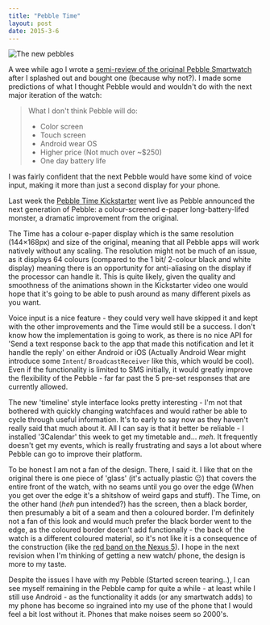 ```yaml
---
title: "Pebble Time"
layout: post
date: 2015-3-6
---
```


![The new pebbles](https://d15chbti7ht62o.cloudfront.net/assets/003/333/724/a361fd85680fccb17de65c13aa3e73bd_large.png?1424787068)

A wee while ago I wrote a [semi-review of the original Pebble Smartwatch](/2015/01/25/smartwatch/) after I splashed out and bought one (because why not?). I made some predictions of what I thought Pebble would and wouldn't do with the next major iteration of the watch:

> What I don't think Pebble will do:
> 
> + Color screen
> + Touch screen
> + Android wear OS
> + Higher price (Not much over ~$250)
> + One day battery life

I was fairly confident that the next Pebble would have some kind of voice input, making it more than just a second display for your phone.

Last week the [Pebble Time Kickstarter](https://www.kickstarter.com/projects/597507018/pebble-time-awesome-smartwatch-no-compromises) went live as Pebble announced the next generation of Pebble: a colour-screened e-paper long-battery-lifed monster, a dramatic improvement from the original.

The Time has a colour e-paper display which is the same resolution (144×168px) and size of the original, meaning that all Pebble apps will work natively without any scaling. The resolution might not be much of an issue, as it displays 64 colours (compared to the 1 bit/ 2-colour black and white display) meaning there is an opportunity for anti-aliasing on the display if the processor can handle it. This is quite likely, given the quality and smoothness of the animations shown in the Kickstarter video one would hope that it's going to be able to push around as many different pixels as you want.

Voice input is a nice feature - they could very well have skipped it and kept with the other improvements and the Time would still be a success. I don't know how the implementation is going to work, as there is no nice API for 'Send a text response back to the app that made this notification and let it handle the reply' on either Android or iOS (Actually Android Wear might introduce some `Intent`/ `BroadcastReceiver` like this, which would be cool). Even if the functionality is limited to SMS initially, it would greatly improve the flexibility of the Pebble - far far past the 5 pre-set responses that are currently allowed.

The new 'timeline' style interface looks pretty interesting - I'm not that bothered with quickly changing watchfaces and would rather be able to cycle through useful information. It's to early to say now as they haven't really said that much about it. All I can say is that it better be reliable - I installed '3Calendar' this week to get my timetable and... _meh_. It frequently doesn't get my events, which is really frustrating and says a lot about where Pebble can go to improve their platform.

To be honest I am not a fan of the design. There, I said it. I like that on the original there is one piece of 'glass' (it's actually plastic 😐) that covers the entire front of the watch, with no seams until you go over the edge (When you get over the edge it's a shitshow of weird gaps and stuff). The Time, on the other hand (_heh_ pun intended?) has the screen, then a black border, then presumably a bit of a seam and then a coloured border. I'm definitely not a fan of this look and would much prefer the black border went to the edge, as the coloured border doesn't add functionally - the back of the watch is a different coloured material, so it's not like it is a consequence of the construction (like the [red band on the Nexus 5](http://www.ubergizmo.com/wp-content/uploads/2014/02/google-nexus-5-red-009-640x359.jpg)). I hope in the next revision when I'm thinking of getting a new watch/ phone, the design is more to my taste.

Despite the issues I have with my Pebble (Started screen tearing..), I can see myself remaining in the Pebble camp for quite a while - at least while I still use Android - as the functionality it adds (or any smartwatch adds) to my phone has become so ingrained into my use of the phone that I would feel a bit lost without it. Phones that make noises seem so 2000's.
